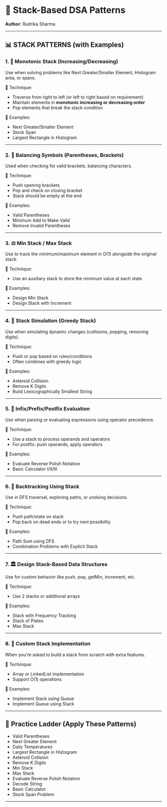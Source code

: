 # 🌟 Stack-Based DSA Patterns

**Author:** Rudrika Sharma

---

## 📊 STACK PATTERNS (with Examples)

### 1. 🫠 Monotonic Stack (Increasing/Decreasing)

Use when solving problems like Next Greater/Smaller Element, Histogram area, or spans.

🧠 Technique:

* Traverse from right to left (or left to right based on requirement)
* Maintain elements in **monotonic increasing or decreasing order**
* Pop elements that break the stack condition

🔹 Examples:

* Next Greater/Smaller Element
* Stock Span
* Largest Rectangle in Histogram

---

### 2. 🧵 Balancing Symbols (Parentheses, Brackets)

Used when checking for valid brackets, balancing characters.

🧠 Technique:

* Push opening brackets
* Pop and check on closing bracket
* Stack should be empty at the end

🔹 Examples:

* Valid Parentheses
* Minimum Add to Make Valid
* Remove Invalid Parentheses

---

### 3. ⚖️ Min Stack / Max Stack

Use to track the minimum/maximum element in O(1) alongside the original stack.

🧠 Technique:

* Use an auxiliary stack to store the minimum value at each state

🔹 Examples:

* Design Min Stack
* Design Stack with Increment

---

### 4. 🫰 Stack Simulation (Greedy Stack)

Use when simulating dynamic changes (collisions, popping, removing digits).

🧠 Technique:

* Push or pop based on rules/conditions
* Often combines with greedy logic

🔹 Examples:

* Asteroid Collision
* Remove K Digits
* Build Lexicographically Smallest String

---

### 5. 🔄 Infix/Prefix/Postfix Evaluation

Use when parsing or evaluating expressions using operator precedence.

🧠 Technique:

* Use a stack to process operands and operators
* For postfix: push operands, apply operators

🔹 Examples:

* Evaluate Reverse Polish Notation
* Basic Calculator I/II/III

---

### 6. 🚪 Backtracking Using Stack

Use in DFS traversal, exploring paths, or undoing decisions.

🧠 Technique:

* Push path/state on stack
* Pop back on dead ends or to try next possibility

🔹 Examples:

* Path Sum using DFS
* Combination Problems with Explicit Stack

---

### 7. 🏛️ Design Stack-Based Data Structures

Use for custom behavior like push, pop, getMin, increment, etc.

🧠 Technique:

* Use 2 stacks or additional arrays

🔹 Examples:

* Stack with Frequency Tracking
* Stack of Plates
* Max Stack

---

### 8. 🔧 Custom Stack Implementation

When you're asked to build a stack from scratch with extra features.

🧠 Technique:

* Array or LinkedList implementation
* Support O(1) operations

🔹 Examples:

* Implement Stack using Queue
* Implement Queue using Stack

---

## 📆 Practice Ladder (Apply These Patterns)

* Valid Parentheses
* Next Greater Element
* Daily Temperatures
* Largest Rectangle in Histogram
* Asteroid Collision
* Remove K Digits
* Min Stack
* Max Stack
* Evaluate Reverse Polish Notation
* Decode String
* Basic Calculator
* Stock Span Problem

---

